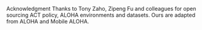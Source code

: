 Acknowledgment
Thanks to Tony Zaho, Zipeng Fu and colleagues for open sourcing ACT policy, ALOHA environments and datasets. Ours are adapted from ALOHA and Mobile ALOHA.
